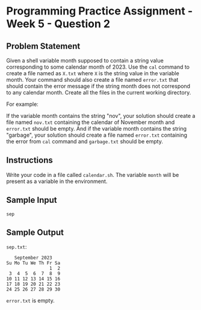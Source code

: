 # Programming Practice Assignment - Week 5 - Question 2

## Problem Statement

Given a shell variable month supposed to contain a string value corresponding to some calendar month of 2023. Use the `cal` command to create a file named as `X.txt` where `X` is the string value in the variable month. Your command should also create a file named `error.txt` that should contain the error message if the string month does not correspond to any calendar month. Create all the files in the current working directory.

For example:

If the variable month contains the string "nov", your solution should create a file named `nov.txt` containing the calendar of November month and `error.txt` should be empty.
And if the variable month contains the string "garbage", your solution should create a file named `error.txt` containing the error from `cal` command and `garbage.txt` should be empty.

## Instructions

Write your code in a file called `calendar.sh`. The variable `month` will be present as a variable in the environment.

## Sample Input

```text
sep
```

## Sample Output

`sep.txt`:

```text
   September 2023
Su Mo Tu We Th Fr Sa
                1  2
 3  4  5  6  7  8  9
10 11 12 13 14 15 16
17 18 19 20 21 22 23
24 25 26 27 28 29 30
```

`error.txt` is empty.
